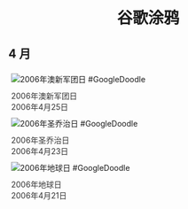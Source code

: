 
<h1 align="center"> 谷歌涂鸦 </h1>




## 4 月

<div class="image">


<img src="https://www.google.com/logos/2006/anzac_day06.gif" alt="2006年澳新军团日 #GoogleDoodle" style="margin: 5px"/>
<div class="info" style="font-size: 14px; color:#333333; margin:5px"><div class="title">2006年澳新军团日</div><div class="date">2006年4月25日</div></div>

<img src="https:https://lh3.googleusercontent.com/WVm4RtKOtBvpCM8t1fCRaB6nC4_c6DDGW5mYuWfxQt8XRmg5E8r9Q3KebQvZUZVsn75d3d6oaa9jRx5hPIZDf_Nhi3jRbHEtkqJSMs2y=s660" alt="2006年圣乔治日 #GoogleDoodle" style="margin: 5px"/>
<div class="info" style="font-size: 14px; color:#333333; margin:5px"><div class="title">2006年圣乔治日</div><div class="date">2006年4月23日</div></div>

<img src="https:https://lh3.googleusercontent.com/3K6080UhmquJcTrOuQvz8_rtHY17eHkyanKp1fLcqR5jUPYltX7BzOQwacLvJv0tvZeKLblCoWz21OuF_aPgw_2aZMcd8vmMip8TjA0g=s660" alt="2006年地球日 #GoogleDoodle" style="margin: 5px"/>
<div class="info" style="font-size: 14px; color:#333333; margin:5px"><div class="title">2006年地球日</div><div class="date">2006年4月21日</div></div>

</div>








